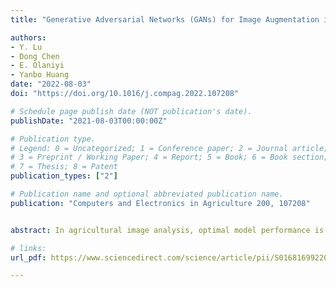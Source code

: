 ```yaml
---
title: "Generative Adversarial Networks (GANs) for Image Augmentation in Agriculture: A Systematic Review"

authors: 
- Y. Lu
- Dong Chen
- E. Olaniyi
- Yanbo Huang
date: "2022-08-03"
doi: "https://doi.org/10.1016/j.compag.2022.107208"

# Schedule page publish date (NOT publication's date).
publishDate: "2021-08-03T00:00:00Z"

# Publication type.
# Legend: 0 = Uncategorized; 1 = Conference paper; 2 = Journal article;
# 3 = Preprint / Working Paper; 4 = Report; 5 = Book; 6 = Book section;
# 7 = Thesis; 8 = Patent
publication_types: ["2"]

# Publication name and optional abbreviated publication name.
publication: "Computers and Electronics in Agriculture 200, 107208"


abstract: In agricultural image analysis, optimal model performance is keenly pursued for better fulfilling visual recognition tasks (e.g., image classification, segmentation, object detection and localization), in the presence of challenges with biological variability and unstructured environments. Large-scale, balanced and ground-truthed image datasets are tremendously beneficial but most often difficult to obtain to fuel the development of highly performant models. As artificial intelligence through deep learning is impacting analysis and modeling of agricultural images, image augmentation plays a crucial role in boosting model performance while reducing manual efforts for image collection and labelling, by algorithmically creating and expanding datasets. Beyond traditional data augmentation techniques, generative adversarial network (GAN) invented in 2014 in the computer vision community, provides a suite of novel approaches that can learn good data representations and generate highly realistic samples. Since 2017, there has been a growth of research into GANs for image augmentation or synthesis in agriculture for improved model performance. This paper presents an overview of the evolution of GAN architectures followed by a first systematic review of various applications in agriculture and food systems (https://github.com/Derekabc/GANs-Agriculture), involving a diversity of visual recognition tasks for plant health conditions, weeds, fruits (preharvest), aquaculture, animal farming, plant phenotyping as well as postharvest detection of fruit defects. Challenges and opportunities of GANs are discussed for future research.

# links:
url_pdf: https://www.sciencedirect.com/science/article/pii/S0168169922005233?via%3Dihub

---
```


